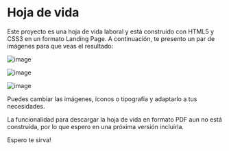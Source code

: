 # Hoja de vida
Este proyecto es una hoja de vida laboral y está construido con HTML5 y CSS3 en un formato Landing Page. A continuación, te presento un par de imágenes para que veas el resultado:

![image](https://user-images.githubusercontent.com/64162717/113492816-cc705180-94b0-11eb-970d-47bb5514ba7a.png)

![image](https://user-images.githubusercontent.com/64162717/113492838-ee69d400-94b0-11eb-90ae-074c3b3218fa.png)

![image](https://user-images.githubusercontent.com/64162717/113492845-02add100-94b1-11eb-8c67-0b6e89ad4726.png)

Puedes cambiar las imágenes, íconos o tipografía y adaptarlo a tus necesidades.

La funcionalidad para descargar la hoja de vida en formato PDF aun no está construída, por lo que espero en una próxima versión incluirla.

Espero te sirva!
